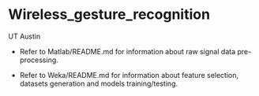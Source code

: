 # Wireless_gesture_recognition
UT Austin

* Refer to Matlab/README.md for information about raw signal data pre-processing. 

* Refer to Weka/README.md for information about feature selection, datasets generation and models training/testing.